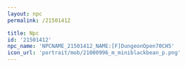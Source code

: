 ```yaml
---
layout: npc
permalink: /21501412

title: Npc
id: '21501412'
npc_name: 'NPCNAME_21501412_NAME:[F]DungeonOpen70CH5'
icon_url: 'portrait/mob/21000996_m_miniblackbean_p.png'
---
```

